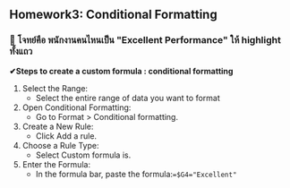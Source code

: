 ## Homework3: Conditional Formatting 
### 📜 โจทย์คือ พนักงานคนไหนเป็น "Excellent Performance" ให้ highlight ทั้งแถว
**✔Steps to create a custom formula : conditional formatting**
1. Select the Range:
   - Select the entire range of data you want to format
2. Open Conditional Formatting:
   - Go to Format > Conditional formatting.
3. Create a New Rule:
   - Click Add a rule.
4. Choose a Rule Type:
   - Select Custom formula is.
5. Enter the Formula:
   - In the formula bar, paste the formula:```=$G4="Excellent"```
